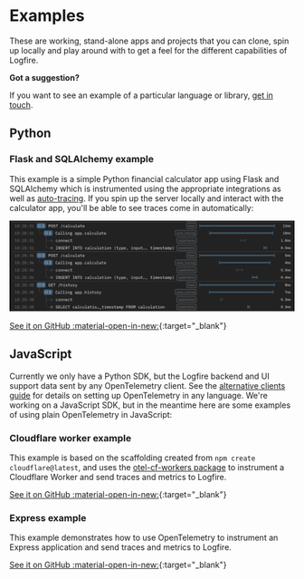 # Examples

These are working, stand-alone apps and projects that you can clone, spin up locally and play around with to get a feel for the different capabilities of Logfire.

**Got a suggestion?**

If you want to see an example of a particular language or library, [get in touch](../help.md).

## Python

### Flask and SQLAlchemy example

This example is a simple Python financial calculator app using Flask and SQLAlchemy which is instrumented using the appropriate integrations as well as [auto-tracing](../guides/onboarding-checklist/add-auto-tracing.md). If you spin up the server locally and interact with the calculator app, you'll be able to see traces come in automatically:

![Flask and SQLAlchemy example](../images/logfire-screenshot-examples-flask-sqlalchemy.png)

[See it on GitHub :material-open-in-new:](https://github.com/pydantic/logfire/tree/main/examples/python/flask-sqlalchemy/){:target="_blank"}

## JavaScript

Currently we only have a Python SDK, but the Logfire backend and UI support data sent by any OpenTelemetry client. See the [alternative clients guide](../how-to-guides/alternative-clients.md) for details on setting up OpenTelemetry in any language. We're working on a JavaScript SDK, but in the meantime here are some examples of using plain OpenTelemetry in JavaScript:

### Cloudflare worker example

This example is based on the scaffolding created from `npm create cloudflare@latest`, and uses the [otel-cf-workers package](https://github.com/evanderkoogh/otel-cf-workers) to instrument a Cloudflare Worker and send traces and metrics to Logfire.

[See it on GitHub :material-open-in-new:](https://github.com/pydantic/logfire/tree/main/examples/javascript/cloudflare-worker/){:target="_blank"}

### Express example

This example demonstrates how to use OpenTelemetry to instrument an Express application and send traces and metrics to Logfire.

[See it on GitHub :material-open-in-new:](https://github.com/pydantic/logfire/tree/main/examples/javascript/express/){:target="_blank"}
